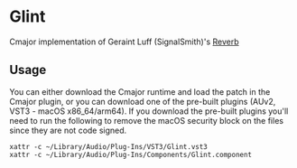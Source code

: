 # Glint
Cmajor implementation of Geraint Luff (SignalSmith)'s [Reverb](https://signalsmith-audio.co.uk/writing/2021/lets-write-a-reverb/)

## Usage
You can either download the Cmajor runtime and load the patch in the Cmajor plugin, or you can download one of the
pre-built plugins (AUv2, VST3 - macOS x86_64/arm64). If you download the pre-built plugins you'll need to run the
following to remove the macOS security block on the files since they are not code signed.
```
xattr -c ~/Library/Audio/Plug-Ins/VST3/Glint.vst3
xattr -c ~/Library/Audio/Plug-Ins/Components/Glint.component
```